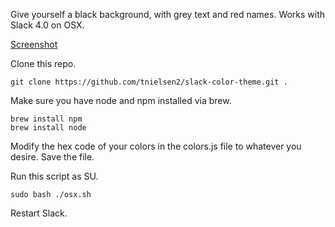 
Give yourself a black background, with grey text and red names. Works with Slack 4.0 on OSX.

[Screenshot](https://i.imgur.com/9Ec4Ks9.png "Slack Black Color Theme")

Clone this repo.
```
git clone https://github.com/tnielsen2/slack-color-theme.git .
```

Make sure you have node and npm installed via brew.

```
brew install npm
brew install node
```

Modify the hex code of your colors in the colors.js file to whatever you desire. Save the file.

Run this script as SU.

```
sudo bash ./osx.sh
```

Restart Slack. 
